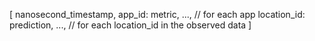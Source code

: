 [ 
  nanosecond_timestamp, 
  app_id: metric, ..., // for each app
  location_id: prediction, ..., // for each location_id in the observed data
]
